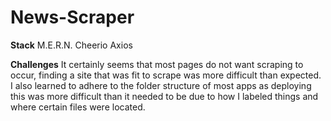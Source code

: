 # News-Scraper

__Stack__ 
M.E.R.N.
Cheerio
Axios

__Challenges__ 
It certainly seems that most pages do not want scraping to occur, finding a site that was fit to scrape was more difficult than expected. I also learned to adhere to the folder structure of most apps as deploying this was more difficult than it needed to be due to how I labeled things and where certain files were located. 
